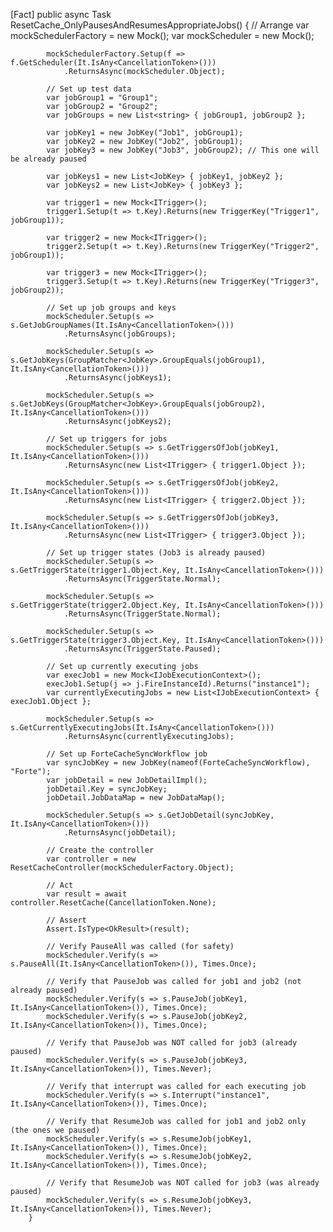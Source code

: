 [Fact]
        public async Task ResetCache_OnlyPausesAndResumesAppropriateJobs()
        {
            // Arrange
            var mockSchedulerFactory = new Mock<ISchedulerFactory>();
            var mockScheduler = new Mock<IScheduler>();
            
            mockSchedulerFactory.Setup(f => f.GetScheduler(It.IsAny<CancellationToken>()))
                .ReturnsAsync(mockScheduler.Object);
            
            // Set up test data
            var jobGroup1 = "Group1";
            var jobGroup2 = "Group2";
            var jobGroups = new List<string> { jobGroup1, jobGroup2 };
            
            var jobKey1 = new JobKey("Job1", jobGroup1);
            var jobKey2 = new JobKey("Job2", jobGroup1);
            var jobKey3 = new JobKey("Job3", jobGroup2); // This one will be already paused
            
            var jobKeys1 = new List<JobKey> { jobKey1, jobKey2 };
            var jobKeys2 = new List<JobKey> { jobKey3 };
            
            var trigger1 = new Mock<ITrigger>();
            trigger1.Setup(t => t.Key).Returns(new TriggerKey("Trigger1", jobGroup1));
            
            var trigger2 = new Mock<ITrigger>();
            trigger2.Setup(t => t.Key).Returns(new TriggerKey("Trigger2", jobGroup1));
            
            var trigger3 = new Mock<ITrigger>();
            trigger3.Setup(t => t.Key).Returns(new TriggerKey("Trigger3", jobGroup2));
            
            // Set up job groups and keys
            mockScheduler.Setup(s => s.GetJobGroupNames(It.IsAny<CancellationToken>()))
                .ReturnsAsync(jobGroups);
                
            mockScheduler.Setup(s => s.GetJobKeys(GroupMatcher<JobKey>.GroupEquals(jobGroup1), It.IsAny<CancellationToken>()))
                .ReturnsAsync(jobKeys1);
                
            mockScheduler.Setup(s => s.GetJobKeys(GroupMatcher<JobKey>.GroupEquals(jobGroup2), It.IsAny<CancellationToken>()))
                .ReturnsAsync(jobKeys2);
            
            // Set up triggers for jobs
            mockScheduler.Setup(s => s.GetTriggersOfJob(jobKey1, It.IsAny<CancellationToken>()))
                .ReturnsAsync(new List<ITrigger> { trigger1.Object });
                
            mockScheduler.Setup(s => s.GetTriggersOfJob(jobKey2, It.IsAny<CancellationToken>()))
                .ReturnsAsync(new List<ITrigger> { trigger2.Object });
                
            mockScheduler.Setup(s => s.GetTriggersOfJob(jobKey3, It.IsAny<CancellationToken>()))
                .ReturnsAsync(new List<ITrigger> { trigger3.Object });
            
            // Set up trigger states (Job3 is already paused)
            mockScheduler.Setup(s => s.GetTriggerState(trigger1.Object.Key, It.IsAny<CancellationToken>()))
                .ReturnsAsync(TriggerState.Normal);
                
            mockScheduler.Setup(s => s.GetTriggerState(trigger2.Object.Key, It.IsAny<CancellationToken>()))
                .ReturnsAsync(TriggerState.Normal);
                
            mockScheduler.Setup(s => s.GetTriggerState(trigger3.Object.Key, It.IsAny<CancellationToken>()))
                .ReturnsAsync(TriggerState.Paused);
            
            // Set up currently executing jobs
            var execJob1 = new Mock<IJobExecutionContext>();
            execJob1.Setup(j => j.FireInstanceId).Returns("instance1");
            var currentlyExecutingJobs = new List<IJobExecutionContext> { execJob1.Object };
            
            mockScheduler.Setup(s => s.GetCurrentlyExecutingJobs(It.IsAny<CancellationToken>()))
                .ReturnsAsync(currentlyExecutingJobs);
            
            // Set up ForteCacheSyncWorkflow job
            var syncJobKey = new JobKey(nameof(ForteCacheSyncWorkflow), "Forte");
            var jobDetail = new JobDetailImpl();
            jobDetail.Key = syncJobKey;
            jobDetail.JobDataMap = new JobDataMap();
            
            mockScheduler.Setup(s => s.GetJobDetail(syncJobKey, It.IsAny<CancellationToken>()))
                .ReturnsAsync(jobDetail);
            
            // Create the controller
            var controller = new ResetCacheController(mockSchedulerFactory.Object);
            
            // Act
            var result = await controller.ResetCache(CancellationToken.None);
            
            // Assert
            Assert.IsType<OkResult>(result);
            
            // Verify PauseAll was called (for safety)
            mockScheduler.Verify(s => s.PauseAll(It.IsAny<CancellationToken>()), Times.Once);
            
            // Verify that PauseJob was called for job1 and job2 (not already paused)
            mockScheduler.Verify(s => s.PauseJob(jobKey1, It.IsAny<CancellationToken>()), Times.Once);
            mockScheduler.Verify(s => s.PauseJob(jobKey2, It.IsAny<CancellationToken>()), Times.Once);
            
            // Verify that PauseJob was NOT called for job3 (already paused)
            mockScheduler.Verify(s => s.PauseJob(jobKey3, It.IsAny<CancellationToken>()), Times.Never);
            
            // Verify that interrupt was called for each executing job
            mockScheduler.Verify(s => s.Interrupt("instance1", It.IsAny<CancellationToken>()), Times.Once);
            
            // Verify that ResumeJob was called for job1 and job2 only (the ones we paused)
            mockScheduler.Verify(s => s.ResumeJob(jobKey1, It.IsAny<CancellationToken>()), Times.Once);
            mockScheduler.Verify(s => s.ResumeJob(jobKey2, It.IsAny<CancellationToken>()), Times.Once);
            
            // Verify that ResumeJob was NOT called for job3 (was already paused)
            mockScheduler.Verify(s => s.ResumeJob(jobKey3, It.IsAny<CancellationToken>()), Times.Never);
        }
